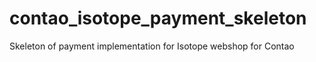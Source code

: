 contao_isotope_payment_skeleton
===============================

Skeleton of payment implementation for Isotope webshop for Contao
